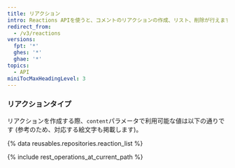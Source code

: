 ```yaml
---
title: リアクション
intro: Reactions APIを使うと、コメントのリアクションの作成、リスト、削除が行えます。
redirect_from:
  - /v3/reactions
versions:
  fpt: '*'
  ghes: '*'
  ghae: '*'
topics:
  - API
miniTocMaxHeadingLevel: 3
---
```


### リアクションタイプ

リアクションを作成する際、`content`パラメータで利用可能な値は以下の通りです (参考のため、対応する絵文字も掲載します)。

{% data reusables.repositories.reaction_list %}

{% include rest_operations_at_current_path %}
